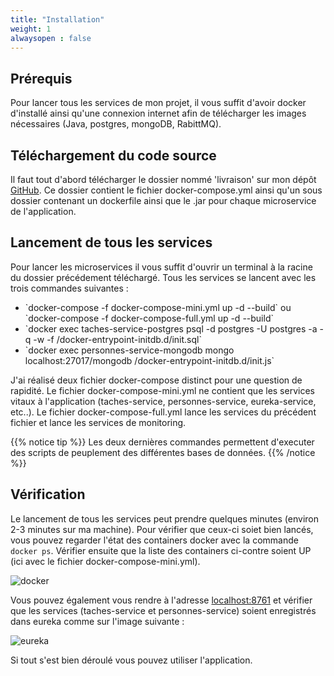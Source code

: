 ```yaml
---
title: "Installation"
weight: 1
alwaysopen : false
---
```


## Prérequis 

Pour lancer tous les services de mon projet, il vous suffit d'avoir docker d'installé ainsi qu'une connexion internet afin de télécharger les images nécessaires (Java, postgres, mongoDB, RabittMQ).

## Téléchargement du code source

Il faut tout d'abord télécharger le dossier nommé 'livraison' sur mon dépôt [GitHub](.). Ce dossier contient le fichier docker-compose.yml ainsi qu'un sous dossier contenant un dockerfile ainsi que le .jar pour chaque microservice de l'application.

## Lancement de tous les services

Pour lancer les microservices il vous suffit d'ouvrir un terminal à la racine du dossier précédement téléchargé. Tous les services se lancent avec les trois commandes suivantes :
<ul>
    <li>`docker-compose -f docker-compose-mini.yml up -d --build` ou `docker-compose -f docker-compose-full.yml up -d --build`</li>
    <li>`docker exec taches-service-postgres psql -d postgres -U postgres -a -q -w -f /docker-entrypoint-initdb.d/init.sql`</li>
    <li>`docker exec personnes-service-mongodb mongo localhost:27017/mongodb /docker-entrypoint-initdb.d/init.js`</li>
</ul>

J'ai réalisé deux fichier docker-compose distinct pour une question de rapidité. Le fichier docker-compose-mini.yml ne contient que les services vitaux à l'application (taches-service, personnes-service, eureka-service, etc..). Le fichier docker-compose-full.yml lance les services du précédent fichier et lance les services de monitoring.

{{% notice tip %}}
Les deux dernières commandes permettent d'executer des scripts de peuplement des différentes bases de données.
{{% /notice %}}

## Vérification

Le lancement de tous les services peut prendre quelques minutes (environ 2-3 minutes sur ma machine). Pour vérifier que ceux-ci soiet bien lancés, vous pouvez regarder l'état des containers docker avec la commande `docker ps`. Vérifier ensuite que la liste des containers ci-contre soient UP (ici avec le fichier docker-compose-mini.yml).

![docker](../images/installation/capture0.png)

Vous pouvez également vous rendre à l'adresse [localhost:8761](http://localhost:8761) et vérifier que les services (taches-service et personnes-service) soient enregistrés dans eureka comme sur l'image suivante :

![eureka](../images/installation/capture1.png)

Si tout s'est bien déroulé vous pouvez utiliser l'application.